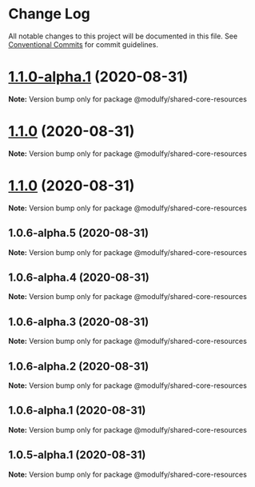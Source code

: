 # Change Log

All notable changes to this project will be documented in this file.
See [Conventional Commits](https://conventionalcommits.org) for commit guidelines.

# [1.1.0-alpha.1](https://github.com/jmrapp1/Modulfy/compare/@modulfy/shared-core-resources@1.1.0...@modulfy/shared-core-resources@1.1.0-alpha.1) (2020-08-31)

**Note:** Version bump only for package @modulfy/shared-core-resources





# [1.1.0](https://github.com/jmrapp1/Modulfy/compare/@modulfy/shared-core-resources@1.1.0...@modulfy/shared-core-resources@1.1.0) (2020-08-31)

**Note:** Version bump only for package @modulfy/shared-core-resources





# [1.1.0](https://github.com/jmrapp1/Modulfy/compare/@modulfy/shared-core-resources@1.0.6-alpha.5...@modulfy/shared-core-resources@1.1.0) (2020-08-31)

**Note:** Version bump only for package @modulfy/shared-core-resources





## 1.0.6-alpha.5 (2020-08-31)

**Note:** Version bump only for package @modulfy/shared-core-resources





## 1.0.6-alpha.4 (2020-08-31)

**Note:** Version bump only for package @modulfy/shared-core-resources





## 1.0.6-alpha.3 (2020-08-31)

**Note:** Version bump only for package @modulfy/shared-core-resources





## 1.0.6-alpha.2 (2020-08-31)

**Note:** Version bump only for package @modulfy/shared-core-resources





## 1.0.6-alpha.1 (2020-08-31)

**Note:** Version bump only for package @modulfy/shared-core-resources





## 1.0.5-alpha.1 (2020-08-31)

**Note:** Version bump only for package @modulfy/shared-core-resources
